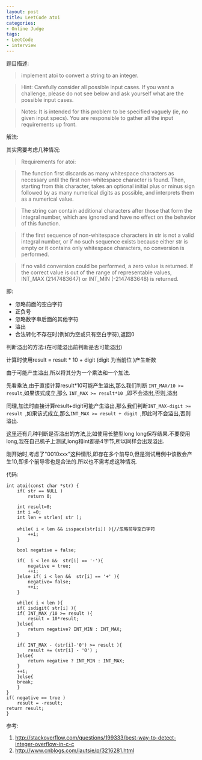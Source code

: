 ```yaml
---
layout: post 
title: LeetCode atoi
categories:
- Online Judge
tags:
- LeetCode
- interview
---
```



题目描述:

> implement atoi to convert a string to an integer.

> Hint: Carefully consider all possible input cases. If you want a challenge, please do not see below and ask yourself what are the possible input cases.

> Notes: It is intended for this problem to be specified vaguely (ie, no given input specs). You are responsible to gather all the input requirements up front.


解法:

其实需要考虑几种情况:

> Requirements for atoi:

> The function first discards as many whitespace characters as necessary until the first non-whitespace character is found. Then, starting from this character, takes an optional initial plus or minus sign followed by as many numerical digits as possible, and interprets them as a numerical value.

> The string can contain additional characters after those that form the integral number, which are ignored and have no effect on the behavior of this function.

> If the first sequence of non-whitespace characters in str is not a valid integral number, or if no such sequence exists because either str is empty or it contains only whitespace characters, no conversion is performed.

> If no valid conversion could be performed, a zero value is returned. If the correct value is out of the range of representable values, INT_MAX (2147483647) or INT_MIN (-2147483648) is returned.

即:

* 忽略前面的空白字符
* 正负号
* 忽略数字串后面的其他字符
* 溢出
* 合法转化不存在时(例如为空或只有空白字符),返回0

判断溢出的方法:(在可能溢出前判断是否可能溢出)

计算时使用result = result * 10 + digit (digit 为当前位 )产生新数

由于可能产生溢出,所以将其分为一个乘法和一个加法.

先看乘法,由于直接计算result*10可能产生溢出,那么我们判断 `INT_MAX/10 >= result`,如果该式成立,那么
`INT_MAX >= result*10 `,即不会溢出,否则,溢出

同理,加法时直接计算result+digit可能产生溢出,那么我们判断`INT_MAX-digit >= result `,如果该式成立,那么`INT_MAX >= result + digit `,即此时不会溢出,否则溢出.


[这里](http://discuss.leetcode.com/questions/192/string-to-integer-atoi )还有几种判断是否溢出的方法,比如使用长整型long long保存结果.不要使用long,我在自己机子上测试,long和int都是4字节,所以同样会出现溢出.



刚开始时,考虑了"0010xxx"这种情形,即存在多个前导0,但是测试用例中该数会产生10,即多个前导零也是合法的.所以也不需考虑这种情况.

代码:

    int atoi(const char *str) {
    	if( str == NULL )
            return 0;
            
        int result=0;
        int i =0;
        int len = strlen( str );
        
        while( i < len && isspace(str[i]) ){//忽略前导空白字符
            ++i;
        }

        bool negative = false;
        
        if(  i < len &&  str[i] == '-'){
            negative = true;
            ++i;
        }else if( i < len &&  str[i] == '+' ){
            negative= false;
            ++i;
        }
            
        while( i < len ){
	    if( isdigit( str[i] ){
		if( INT_MAX /10 >= result ){
		    result = 10*result;
		}else{
		    return negative? INT_MIN : INT_MAX;
		}

		if( INT_MAX - (str[i]-'0') >= result ){
		    result += (str[i] - '0') ;
		}else{
		    return negative ? INT_MIN : INT_MAX;
		}
		++i;
	    }else{
		break;
	    }
	}
	if( negative == true )
	    result = -result;
	return result;
    }

参考:

1. <http://stackoverflow.com/questions/199333/best-way-to-detect-integer-overflow-in-c-c>
2. <http://www.cnblogs.com/lautsie/p/3216281.html>
